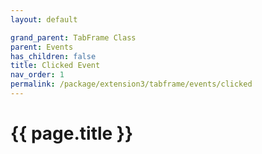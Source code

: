 ```yaml
---
layout: default

grand_parent: TabFrame Class
parent: Events
has_children: false
title: Clicked Event
nav_order: 1
permalink: /package/extension3/tabframe/events/clicked
---
```

# {{ page.title }}
